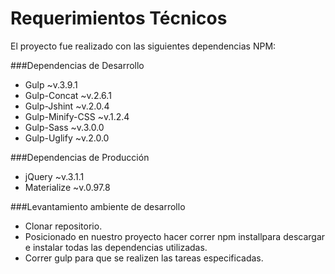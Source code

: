 Requerimientos Técnicos
========================

El proyecto fue realizado con las siguientes dependencias NPM:

###Dependencias de Desarrollo

- Gulp ~v.3.9.1
- Gulp-Concat ~v.2.6.1
- Gulp-Jshint ~v.2.0.4
- Gulp-Minify-CSS ~v.1.2.4
- Gulp-Sass ~v.3.0.0
- Gulp-Uglify ~v.2.0.0

###Dependencias de Producción

- jQuery ~v.3.1.1
- Materialize ~v.0.97.8

###Levantamiento ambiente de desarrollo

- Clonar repositorio.
- Posicionado en nuestro proyecto hacer correr npm installpara descargar e instalar todas las dependencias utilizadas.
- Correr gulp para que se realizen las tareas especificadas.